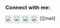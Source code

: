 [twitter]: https://www.twitter.com/itskarimlol
[reddit]: https://www.reddit.com/user/xivaphro
[instagram]: https://www.instagram.com/itskarimlol
[gmail]: mailto:d.abdelkarim@outlook.com
### Connect with me:

[<img align="left" alt="xivaphro | Twitter" width="24px" src="https://image.flaticon.com/icons/svg/733/733579.svg" />][twitter]
[<img align="left" alt="xivaphro | Instagram" width="24px" src="https://www.flaticon.com/svg/static/icons/svg/1384/1384063.svg" />][instagram]
[<img align="left" alt="xivaphro | Reddit" width="24px" src="https://www.flaticon.com/svg/static/icons/svg/2111/2111589.svg" />][reddit]
[<img align="left" alt="xivaphro | Gmail" width="24px" src="https://www.flaticon.com/svg/static/icons/svg/732/732223.svg" />][mail]
